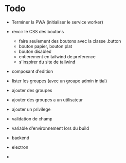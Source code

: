 # Todo

- Terminer la PWA (initialiser le service worker)
- revoir le CSS des boutons
  - faire seulement des boutons avec la classe .button
  - bouton papier, bouton plat
  - bouton disabled
  - entierement en tailwind de preference
  - s'inspirer du site de tailwind
- composant d'edition
- lister les groupes (avec un groupe admin initial)
- ajouter des groupes
- ajouter des groupes a un utilisateur
- ajouter un privilege
- validation de champ

- variable d'environnement lors du build
- backend
- electron
-
